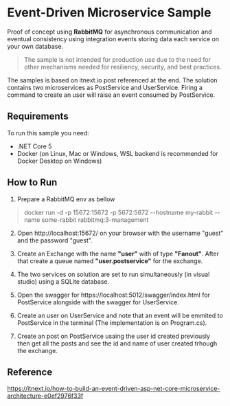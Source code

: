 # Event-Driven Microservice Sample

Proof of concept using **RabbitMQ** for asynchronous communication and eventual consistency using integration events storing data each service on your own database.
> The sample is not intended for production use due to the need for other mechanisms needed for resiliency, security, and best practices.

The samples is based on itnext.io post referenced at the end. The solution contains two microservices as PostService and UserService. Firing a command to create an user will raise an event consumed by PostService.

## Requirements

To run this sample you need:
- .NET Core 5
- Docker (on Linux, Mac or Windows, WSL backend is recommended for Docker Desktop on Windows)

## How to Run

1. Prepare a RabbitMQ env as bellow

> docker run -d  -p 15672:15672 -p 5672:5672 --hostname my-rabbit --name some-rabbit rabbitmq:3-management

2. Open http://localhost:15672/ on your browser with the username "guest" and the password "guest".

3. Create an Exchange with the name **"user"** with of type **"Fanout"**. After that create a queue named **"user.postservice"** for the exchange.

4. The two services on solution are set to run simultaneously (in visual studio) using a SQLite database.

5. Open the swagger for https://localhost:5012/swagger/index.html for PostService alongside with the swagger for UserService.

6. Create an user on UserService and note that an event will be emmited to PostService in the terminal (The implementation is on Program.cs).

7. Create an post on PostService usaing the user id created previously then get all the posts and see the id and name of user created trhough the exchange.

## Reference
https://itnext.io/how-to-build-an-event-driven-asp-net-core-microservice-architecture-e0ef2976f33f